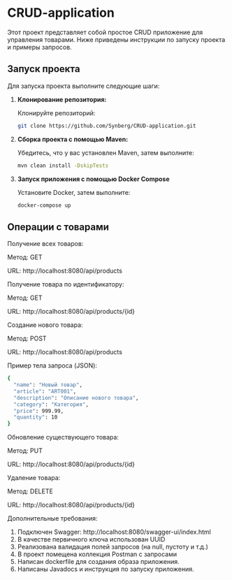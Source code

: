# CRUD-application
Этот проект представляет собой простое CRUD приложение для управления товарами. Ниже приведены инструкции по запуску проекта и примеры запросов.

## Запуск проекта

Для запуска проекта выполните следующие шаги:

1. **Клонирование репозитория:**

    Клонируйте репозиторий:
   ```bash
   git clone https://github.com/Synberg/CRUD-application.git
   ```

2. **Сборка проекта с помощью Maven:**

    Убедитесь, что у вас установлен Maven, затем выполните:
    ```bash
    mvn clean install -DskipTests
    ```
3. **Запуск приложения с помощью Docker Compose**

    Установите Docker, затем выполните:
    ```bash
    docker-compose up
    ```

## Операции с товарами
Получение всех товаров:

Метод: GET

URL: http://localhost:8080/api/products


Получение товара по идентификатору:

Метод: GET

URL: http://localhost:8080/api/products/{id}


Создание нового товара:

Метод: POST

URL: http://localhost:8080/api/products

Пример тела запроса (JSON):
```bash
{
  "name": "Новый товар",
  "article": "ART001",
  "description": "Описание нового товара",
  "category": "Категория",
  "price": 999.99,
  "quantity": 10
}
```


Обновление существующего товара:

Метод: PUT

URL: http://localhost:8080/api/products/{id}


Удаление товара:

Метод: DELETE

URL: http://localhost:8080/api/products/{id}

Дополнительные требования:
1. 	Подключен Swagger: http://localhost:8080/swagger-ui/index.html
2. 	В качестве первичного ключа использован UUID
3. 	Реализована валидация полей запросов (на null, пустоту и т.д.)
4. 	В проект помещена коллекция Postman с запросами
5. 	Написан dockerfile для создания образа приложения.
6.  Написаны Javadocs и инструкция по запуску приложения.

